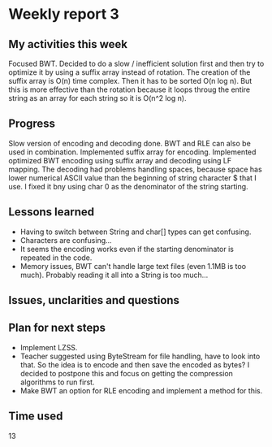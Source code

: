# Weekly report 3

## My activities this week
Focused BWT. Decided to do a slow / inefficient solution first and then try to optimize it by using a suffix array instead of rotation. The creation of the suffix array is O(n) time complex. Then it has to be sorted O(n log n). But this is more effective than the rotation because it loops throug the entire string as an array for each string so it is O(n^2 log n). 

## Progress
Slow version of encoding and decoding done. BWT and RLE can also be used in combination.
Implemented suffix array for encoding.
Implemented optimized BWT encoding using suffix array and decoding using LF mapping. The decoding had problems handling spaces, because space has lower numerical ASCII value than the beginning of string character $ that I use. I fixed it bny using char 0 as the denominator of the string starting.

## Lessons learned
- Having to switch between String and char[] types can get confusing.
- Characters are confusing...
- It seems the encoding works even if the starting denominator is repeated in the code.
- Memory issues, BWT can't handle large text files (even 1.1MB is too much). Probably reading it all into a String is too much...

## Issues, unclarities and questions


## Plan for next steps
- Implement LZSS.
- Teacher suggested using ByteStream for file handling, have to look into that. So the idea is to encode and then save the encoded as bytes? I decided to postpone this and focus on getting the compression algorithms to run first.
- Make BWT an option for RLE encoding and implement a method for this.

## Time used
13